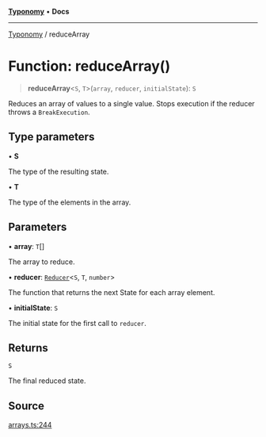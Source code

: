 [**Typonomy**](../README.md) • **Docs**

***

[Typonomy](../globals.md) / reduceArray

# Function: reduceArray()

> **reduceArray**\<`S`, `T`\>(`array`, `reducer`, `initialState`): `S`

Reduces an array of values to a single value.
Stops execution if the reducer throws a `BreakExecution`.

## Type parameters

• **S**

The type of the resulting state.

• **T**

The type of the elements in the array.

## Parameters

• **array**: `T`[]

The array to reduce.

• **reducer**: [`Reducer`](../type-aliases/Reducer.md)\<`S`, `T`, `number`\>

The function that returns the next State for each array element.

• **initialState**: `S`

The initial state for the first call to `reducer`.

## Returns

`S`

The final reduced state.

## Source

[arrays.ts:244](https://github.com/softcraft-development/typonomy/blob/37d2aadc75ec0bb1bcd45938f3aae7730dc0182e/src/arrays.ts#L244)
